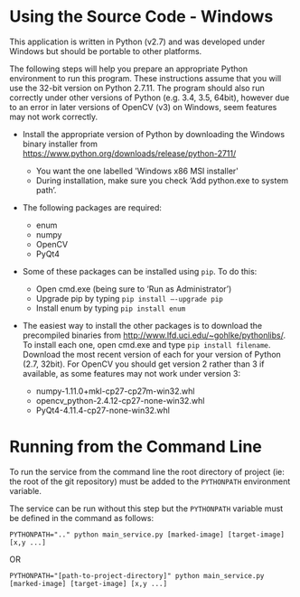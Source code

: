 Using the Source Code - Windows
===============================
This application is written in Python (v2.7) and was developed under Windows but should be portable to other platforms.

The following steps will help you prepare an appropriate Python environment to run this program. These instructions assume that you will use the 32-bit version on Python 2.7.11. The program should also run correctly under other versions of Python (e.g. 3.4, 3.5, 64bit), however due to an error in later versions of OpenCV (v3) on Windows, seem features may not work correctly.

* Install the appropriate version of Python by downloading the Windows binary installer from <https://www.python.org/downloads/release/python-2711/>
    * You want the one labelled 'Windows x86 MSI installer'
    * During installation, make sure you check ‘Add python.exe to system path’.
    
* The following packages are required:
    * enum
    * numpy
    * OpenCV
    * PyQt4
    
* Some of these packages can be installed using `pip`. To do this:
    * Open cmd.exe (being sure to ‘Run as Administrator’)
    * Upgrade pip by typing `pip install –-upgrade pip`
    * Install enum by typing `pip install enum`
    
* The easiest way to install the other packages is to download the precompiled binaries from <http://www.lfd.uci.edu/~gohlke/pythonlibs/>. To install each one, open cmd.exe and type `pip install filename`. Download the most recent version of each for your version of Python (2.7, 32bit). For OpenCV you should get version 2 rather than 3 if available, as some features may not work under version 3:
    * numpy-1.11.0+mkl-cp27-cp27m-win32.whl
    * opencv_python-2.4.12-cp27-none-win32.whl
    * PyQt4-4.11.4-cp27-none-win32.whl


Running from the Command Line
=============================

To run the service from the command line the root directory of project (ie: the root of the git repository) must be added to the `PYTHONPATH` environment variable.

The service can be run without this step but the `PYTHONPATH` variable must be defined in the command as follows:

```
PYTHONPATH=".." python main_service.py [marked-image] [target-image] [x,y ...]
```
OR
```
PYTHONPATH="[path-to-project-directory]" python main_service.py [marked-image] [target-image] [x,y ...]
```





